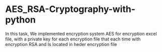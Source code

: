 # AES_RSA-Cryptography-with-python
In this task, We implemented  encryption system AES for encryption excel file, with a private key for each encryption file that each time with encryption RSA and Is located in heder encryption file
